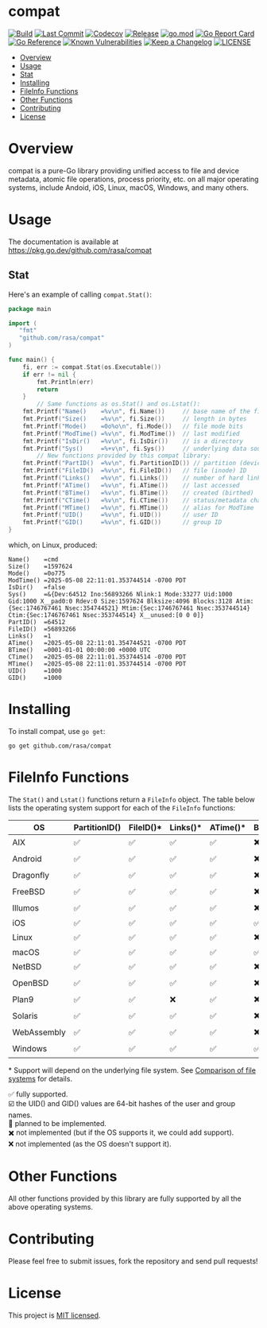 # compat

[![Build](https://github.com/rasa/compat/actions/workflows/build.yml/badge.svg)](https://github.com/rasa/compat/actions/workflows/build.yml)
[![Last Commit](https://img.shields.io/github/last-commit/rasa/compat.svg)](https://github.com/rasa/compat/commits)
[![Codecov](https://codecov.io/gh/rasa/compat/branch/main/graph/badge.svg)](https://codecov.io/gh/rasa/compat)
[![Release](https://img.shields.io/github/v/release/rasa/compat.svg?style=flat)](https://github.com/rasa/compat/releases)
[![go.mod](https://img.shields.io/github/go-mod/go-version/rasa/compat)](go.mod)
[![Go Report Card](https://goreportcard.com/badge/github.com/rasa/compat)](https://goreportcard.com/report/github.com/rasa/compat)
[![Go Reference](https://pkg.go.dev/badge/github.com/rasa/compat.svg)](https://pkg.go.dev/github.com/rasa/compat)
[![Known Vulnerabilities](https://snyk.io/test/github/rasa/compat/badge.svg)](https://snyk.io/test/github/rasa/compat)
[![Keep a Changelog](https://img.shields.io/badge/changelog-Keep%20a%20Changelog-%23E05735)](CHANGELOG.md)
[![LICENSE](https://img.shields.io/github/license/rasa/compat)](LICENSE)

<!--ts-->
* [Overview](#overview)
* [Usage](#usage)
* [Stat](#stat)
* [Installing](#installing)
* [FileInfo Functions](#fileinfo-functions)
* [Other Functions](#other-functions)
* [Contributing](#contributing)
* [License](#license)
<!--te-->

# Overview

compat is a pure-Go library providing unified access to file and device metadata, atomic file operations, process priority, etc. on all major operating systems, include Andoid, iOS, Linux, macOS, Windows, and many others.

# Usage

The documentation is available at https://pkg.go.dev/github.com/rasa/compat

## Stat

Here's an example of calling `compat.Stat()`:

```go
package main

import (
   "fmt"
   "github.com/rasa/compat"
)

func main() {
	fi, err := compat.Stat(os.Executable())
	if err != nil {
		fmt.Println(err)
		return
	}
        // Same functions as os.Stat() and os.Lstat():
	fmt.Printf("Name()    =%v\n", fi.Name())     // base name of the file
	fmt.Printf("Size()    =%v\n", fi.Size())     // length in bytes
	fmt.Printf("Mode()    =0o%o\n", fi.Mode())   // file mode bits
	fmt.Printf("ModTime() =%v\n", fi.ModTime())  // last modified
	fmt.Printf("IsDir()   =%v\n", fi.IsDir())    // is a directory
	fmt.Printf("Sys()     =%+v\n", fi.Sys())     // underlying data source
        // New functions provided by this compat library:
	fmt.Printf("PartID()  =%v\n", fi.PartitionID()) // partition (device) ID
	fmt.Printf("FileID()  =%v\n", fi.FileID())   // file (inode) ID
	fmt.Printf("Links()   =%v\n", fi.Links())    // number of hard links
	fmt.Printf("ATime()   =%v\n", fi.ATime())    // last accessed
	fmt.Printf("BTime()   =%v\n", fi.BTime())    // created (birthed)
	fmt.Printf("CTime()   =%v\n", fi.CTime())    // status/metadata changed
	fmt.Printf("MTime()   =%v\n", fi.MTime())    // alias for ModTime
	fmt.Printf("UID()     =%v\n", fi.UID())      // user ID
	fmt.Printf("GID()     =%v\n", fi.GID())      // group ID
}
```

which, on Linux, produced:

```text
Name()    =cmd
Size()    =1597624
Mode()    =0o775
ModTime() =2025-05-08 22:11:01.353744514 -0700 PDT
IsDir()   =false
Sys()     =&{Dev:64512 Ino:56893266 Nlink:1 Mode:33277 Uid:1000 Gid:1000 X__pad0:0 Rdev:0 Size:1597624 Blksize:4096 Blocks:3128 Atim:{Sec:1746767461 Nsec:354744521} Mtim:{Sec:1746767461 Nsec:353744514} Ctim:{Sec:1746767461 Nsec:353744514} X__unused:[0 0 0]}
PartID()  =64512
FileID()  =56893266
Links()   =1
ATime()   =2025-05-08 22:11:01.354744521 -0700 PDT
BTime()   =0001-01-01 00:00:00 +0000 UTC
CTime()   =2025-05-08 22:11:01.353744514 -0700 PDT
MTime()   =2025-05-08 22:11:01.353744514 -0700 PDT
UID()     =1000
GID()     =1000
```

# Installing

To install compat, use `go get`:

   `go get github.com/rasa/compat`

# FileInfo Functions

The `Stat()` and `Lstat()` functions return a `FileInfo` object.
The table below lists the operating system support for each of the `FileInfo` functions:

| OS      | PartitionID() | FileID()* | Links()* | ATime()* | BTime()* | CTime()* | UID()* | GID()* |
|---------|---------------|----------|-----------|----------|----------|----------|--------|--------|
| AIX     | ✅	          | ✅	     | ✅        | ✅	    | ✖️       | ✅       | ✅     |  ✅   |
| Android | ✅	          | ✅	     | ✅        | ✅	    | ✖️       | ✅       | ✅     |  ✅   |
| Dragonfly | ✅	  | ✅	     | ✅        | ✅	    | ✖️       | ✅       | ✅     |  ✅   |
| FreeBSD | ✅	          | ✅	     | ✅        | ✅	    | ✖️       | ✅       | ✅     |  ✅   |
| Illumos | ✅	          | ✅	     | ✅        | ✅	    | ✖️       | ✅       | ✅     |  ✅   |
| iOS     | ✅	          | ✅	     | ✅        | ✅	    | ✅       | ✅       | ✅     |  ✅   |
| Linux   | ✅	          | ✅	     | ✅        | ✅	    | ✖️       | ✅       | ✅     |  ✅   |
| macOS   | ✅            | ✅	     | ✅        | ✅	    | ✅       | ✅       | ✅     |  ✅   |
| NetBSD  | ✅	          | ✅	     | ✅        | ✅	    | ✖️       | ✅       | ✅     |  ✅   |
| OpenBSD | ✅	          | ✅	     | ✅        | ✅	    | ✖️       | ✅       | ✅     |  ✅   |
| Plan9   | ✅	          | ✅	     | ❌        | ✅	    | ✖️       | ❌       | ☑️     |  ☑️   |
| Solaris | ✅	          | ✅	     | ✅        | ✅	    | ✖️       | ✅       | ✅     |  ✅   |
| WebAssembly | ✅	  | ✅	     | ✅        | ✅	    | ✖️       | ✅       | ✅     |  ✅   |
| Windows | ✅	          | ✅	     | ✅        | ✅ 	    | ✅       | ✖️       | 🚧     |  🚧   |

\* Support will depend on the underlying file system. See [Comparison of file systems](https://wikipedia.org/wiki/Comparison_of_file_systems#Metadata) for details.

✅ fully supported.<br/>
☑️ the UID() and GID() values are 64-bit hashes of the user and group names.<br/>
🚧 planned to be implemented.<br/>
✖️ not implemented (but if the OS supports it, we could add support).<br/>
❌ not implemented (as the OS doesn't support it).<br/>

# Other Functions

All other functions provided by this library are fully supported by all the above operating systems.

# Contributing

Please feel free to submit issues, fork the repository and send pull requests!

# License

This project is [MIT licensed](LICENSE).
